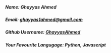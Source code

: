 ##### Name: *Ghayyas Ahmed*

##### Email: *ghayyas1ahmed@gmail.com*

##### Github Username: *[GhayyasAhmed](https://github.com/GhayyasAhmed)*

##### Your Favourite Langugage: *Python, Javascript*
